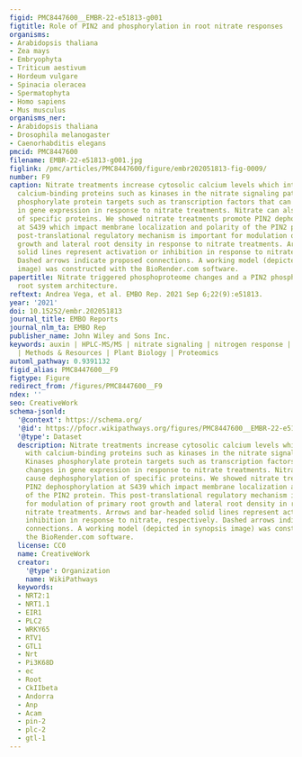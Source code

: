 ```yaml
---
figid: PMC8447600__EMBR-22-e51813-g001
figtitle: Role of PIN2 and phosphorylation in root nitrate responses
organisms:
- Arabidopsis thaliana
- Zea mays
- Embryophyta
- Triticum aestivum
- Hordeum vulgare
- Spinacia oleracea
- Spermatophyta
- Homo sapiens
- Mus musculus
organisms_ner:
- Arabidopsis thaliana
- Drosophila melanogaster
- Caenorhabditis elegans
pmcid: PMC8447600
filename: EMBR-22-e51813-g001.jpg
figlink: /pmc/articles/PMC8447600/figure/embr202051813-fig-0009/
number: F9
caption: Nitrate treatments increase cytosolic calcium levels which interact with
  calcium‐binding proteins such as kinases in the nitrate signaling pathway. Kinases
  phosphorylate protein targets such as transcription factors that can mediate changes
  in gene expression in response to nitrate treatments. Nitrate can also cause dephosphorylation
  of specific proteins. We showed nitrate treatments promote PIN2 dephosphorylation
  at S439 which impact membrane localization and polarity of the PIN2 protein. This
  post‐translational regulatory mechanism is important for modulation of primary root
  growth and lateral root density in response to nitrate treatments. Arrows and bar‐headed
  solid lines represent activation or inhibition in response to nitrate, respectively.
  Dashed arrows indicate proposed connections. A working model (depicted in synopsis
  image) was constructed with the BioRender.com software.
papertitle: Nitrate triggered phosphoproteome changes and a PIN2 phosphosite modulating
  root system architecture.
reftext: Andrea Vega, et al. EMBO Rep. 2021 Sep 6;22(9):e51813.
year: '2021'
doi: 10.15252/embr.202051813
journal_title: EMBO Reports
journal_nlm_ta: EMBO Rep
publisher_name: John Wiley and Sons Inc.
keywords: auxin | HPLC‐MS/MS | nitrate signaling | nitrogen response | phosphorylation
  | Methods & Resources | Plant Biology | Proteomics
automl_pathway: 0.9391132
figid_alias: PMC8447600__F9
figtype: Figure
redirect_from: /figures/PMC8447600__F9
ndex: ''
seo: CreativeWork
schema-jsonld:
  '@context': https://schema.org/
  '@id': https://pfocr.wikipathways.org/figures/PMC8447600__EMBR-22-e51813-g001.html
  '@type': Dataset
  description: Nitrate treatments increase cytosolic calcium levels which interact
    with calcium‐binding proteins such as kinases in the nitrate signaling pathway.
    Kinases phosphorylate protein targets such as transcription factors that can mediate
    changes in gene expression in response to nitrate treatments. Nitrate can also
    cause dephosphorylation of specific proteins. We showed nitrate treatments promote
    PIN2 dephosphorylation at S439 which impact membrane localization and polarity
    of the PIN2 protein. This post‐translational regulatory mechanism is important
    for modulation of primary root growth and lateral root density in response to
    nitrate treatments. Arrows and bar‐headed solid lines represent activation or
    inhibition in response to nitrate, respectively. Dashed arrows indicate proposed
    connections. A working model (depicted in synopsis image) was constructed with
    the BioRender.com software.
  license: CC0
  name: CreativeWork
  creator:
    '@type': Organization
    name: WikiPathways
  keywords:
  - NRT2:1
  - NRT1.1
  - EIR1
  - PLC2
  - WRKY65
  - RTV1
  - GTL1
  - Nrt
  - Pi3K68D
  - ec
  - Root
  - CkIIbeta
  - Andorra
  - Anp
  - Acam
  - pin-2
  - plc-2
  - gtl-1
---
```

